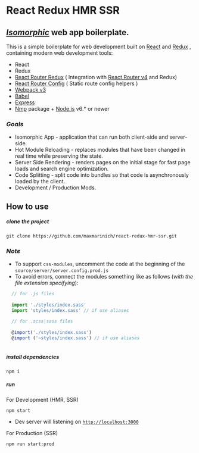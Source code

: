 # React Redux HMR SSR
## [_Isomorphic_](http://isomorphic.net/) web app boilerplate.

This is a simple boilerplate for web
development built on  [React](https://facebook.github.io/react/) and [Redux](http://redux.js.org/)
, containing modern web development
tools:
* React
* Redux
* [React Router Redux](https://github.com/ReactTraining/react-router/tree/master/packages/react-router-redux) ( Integration with [React Router v4](https://github.com/ReactTraining/react-router/tree/master/packages/react-router-redux) and Redux)
* [React Router Config](https://github.com/ReactTraining/react-router/tree/master/packages/react-router-config) ( Static route config helpers )
* [Webpack v3](https://webpack.js.org)
* [Babel](https://babeljs.io/)
* [Express](http://expressjs.com)
* [Nmp](https://www.npmjs.com/) package + [Node.js](https://nodejs.org/) v6.* or newer

### _Goals_

* Isomorphic App - application that can run both client-side and server-side.
* Hot Module Reloading - replaces modules that have been changed in real time while preserving the state.
* Server Side Rendering - renders pages on the initial stage for fast page loads and search engine optimization.
* Code Splitting - split code into bundles so that code is asynchronously loaded by the client.
* Development / Production Mods.

## How to use
##### _clone the project_
```shell
git clone https://github.com/maxmarinich/react-redux-hmr-ssr.git
```

### _Note_
* To support `css-modules`, uncomment the code at the beginning of the ` source/server/server.config.prod.js `
* To avoid errors, connect the modules something like as follows (_with the file extension specifying_):
```javascript
  // for .js files
  
  import './styles/index.sass'
  import 'styles/index.sass' // if use aliases   
  
  // for .scss|sass files
  
  @import('./styles/index.sass')   
  @import ('~styles/index.sass') // if use aliases
  
```

##### _install dependencies_
```shell
npm i
```

##### _run_
For Development (HMR, SSR)
```shell
npm start
```
* Dev server will listening on [`http://localhost:3000`](http://localhost:3000)

For Production (SSR)

```shell
npm run start:prod
```
